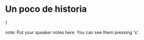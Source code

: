 # Un poco de historia 

<p class="vertsep"> <span class="num">1</span> </p>

note:
    Put your speaker notes here.
    You can see them pressing 's'.


